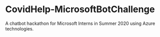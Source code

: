 # CovidHelp-MicrosoftBotChallenge
A chatbot hackathon for Microsoft Interns in Summer 2020 using Azure technologies.
